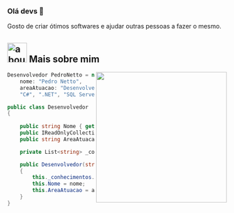 ### Olá devs 👋

Gosto de criar ótimos softwares e ajudar outras pessoas a fazer o mesmo.

## <img width="45" alt="about" src="https://raw.github.com/elizarov/elizarov/master/about.png"> Mais sobre mim

<img align="right" width="300" src="https://i2.wp.com/allhtaccess.info/wp-content/uploads/2018/03/programming.gif?fit=1281%2C716&ssl=1" />

```C#
Desenvolvedor PedroNetto = new(
    nome: "Pedro Netto",
    areaAtuacao: "Desenvolvedor Júnior",
    "C#", ".NET", "SQL Server", "JavaScript", "HTML", "CSS", "Git");

public class Desenvolvedor
{
   
    public string Nome { get; private set; }
    public IReadOnlyCollection<string> Conhecimentos => _conhecimentos;
    public string AreaAtuacao { get; private set; }

    private List<string> _conhecimentos = new();

    public Desenvolvedor(string nome, string areaAtuacao, params string[] conhecimentos)
    {
        this._conhecimentos.AddRange(conhecimentos);
        this.Nome = nome;
        this.AreaAtuacao = areaAtuacao;
    }
}
```

